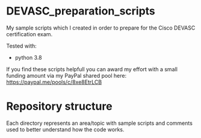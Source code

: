# DEVASC_preparation_scripts
My sample scripts which I created in order to prepare for the Cisco DEVASC certification exam.

Tested with:
  - python 3.8

If you find these scripts helpfull you can award my effort with a small funding amount via my PayPal shared pool here:
https://paypal.me/pools/c/8xe8EtrLCB

# Repository structure
Each directory represents an area/topic with sample scripts and comments used to better understand how the code works.
